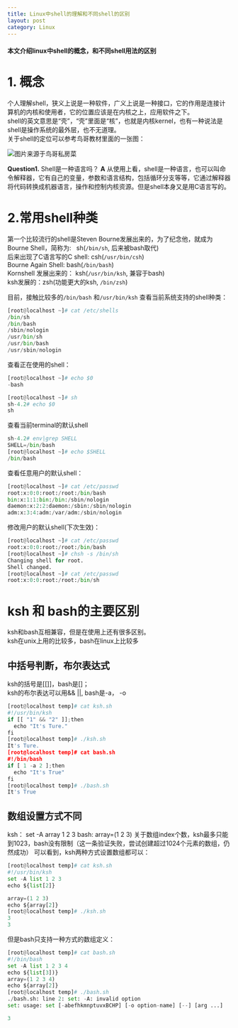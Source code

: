 ```yaml
---
title: Linux中shell的理解和不同shell的区别
layout: post
category: Linux
---
```


#### 本文介绍linux中shell的概念，和不同shell用法的区别
# 1. 概念
个人理解shell，狭义上说是一种软件，广义上说是一种接口，它的作用是连接计算机的内核和使用者，它的位置应该是在内核之上，应用软件之下。  
shell的英文意思是“壳”，“壳”里面是“核”，也就是内核kernel，也有一种说法是shell是操作系统的最外层，也不无道理。  
关于shell的定位可以参考鸟哥教材里面的一张图：

![图片来源于鸟哥私房菜](http://oon3ys1qt.bkt.clouddn.com/HW_Kernel_Shell.png-200_px)

**Question1.** Shell是一种语言吗？
**A** 从使用上看，shell是一种语言，也可以叫命令解释器，它有自己的变量，参数和语言结构，包括循环分支等等，它通过解释器将代码转换成机器语言，操作和控制内核资源。但是shell本身又是用C语言写的。

# 2.常用shell种类
第一个比较流行的shell是Steven Bourne发展出来的，为了纪念他，就成为Bourne Shell，简称为:   
sh(`/bin/sh`, 后来被bash取代)  
后来出现了C语言写的C shell: csh(`/usr/bin/csh`)   
Bourne Again Shell:  bash(`/bin/bash`)   
Kornshell 发展出来的： ksh(`/usr/bin/ksh`, 兼容于bash)  
ksh发展的：zsh(功能更大的ksh, `/bin/zsh`)  

目前，接触比较多的`/bin/bash` 和`/usr/bin/ksh`
查看当前系统支持的shell种类：
```python
[root@localhost ~]# cat /etc/shells
/bin/sh
/bin/bash
/sbin/nologin
/usr/bin/sh
/usr/bin/bash
/usr/sbin/nologin
```
查看正在使用的shell：
```python
[root@localhost ~]# echo $0
-bash

[root@localhost ~]# sh
sh-4.2# echo $0
sh
```
查看当前terminal的默认shell
```python
sh-4.2# env|grep SHELL
SHELL=/bin/bash
[root@localhost ~]# echo $SHELL
/bin/bash
```
查看任意用户的默认shell：
```python
[root@localhost ~]# cat /etc/passwd
root:x:0:0:root:/root:/bin/bash
bin:x:1:1:bin:/bin:/sbin/nologin
daemon:x:2:2:daemon:/sbin:/sbin/nologin
adm:x:3:4:adm:/var/adm:/sbin/nologin
```
修改用户的默认shell(下次生效)：
```python
[root@localhost ~]# cat /etc/passwd
root:x:0:0:root:/root:/bin/bash
[root@localhost ~]# chsh -s /bin/sh
Changing shell for root.
Shell changed.
[root@localhost ~]# cat /etc/passwd
root:x:0:0:root:/root:/bin/sh
```
# ksh 和 bash的主要区别
ksh和bash互相兼容，但是在使用上还有很多区别。    
ksh在unix上用的比较多，bash在linux上比较多

## 中括号判断，布尔表达式
ksh的括号是[[]]，bash是[]；  
ksh的布尔表达可以用&& ||, bash是-a， -o
```python
[root@localhost temp]# cat ksh.sh 
#!/usr/bin/ksh
if [[ "1" && "2" ]];then
  echo "It's Ture."
fi
[root@localhost temp]# ./ksh.sh
It's Ture.
[root@localhost temp]# cat bash.sh
#!/bin/bash
if [ 1 -a 2 ];then
  echo "It's True"
fi
[root@localhost temp]# ./bash.sh 
It's True
```

## 数组设置方式不同
ksh： set -A array 1 2 3
bash: array=(1 2 3)
关于数组index个数，ksh最多只能到1023，bash没有限制（这一条验证失败，尝试创建超过1024个元素的数组，仍然成功）
可以看到，ksh两种方式设置数组都可以：
```python
[root@localhost temp]# cat ksh.sh 
#!/usr/bin/ksh
set -A list 1 2 3 
echo ${list[2]}

array=(1 2 3)
echo ${array[2]}
[root@localhost temp]# ./ksh.sh 
3
3
```
但是bash只支持一种方式的数组定义：
```python
[root@localhost temp]# cat bash.sh 
#!/bin/bash
set -A list 1 2 3 4
echo ${list[3])}
array=(1 2 3 4)
echo ${array[2]}
[root@localhost temp]# ./bash.sh 
./bash.sh: line 2: set: -A: invalid option
set: usage: set [-abefhkmnptuvxBCHP] [-o option-name] [--] [arg ...]

3
```
